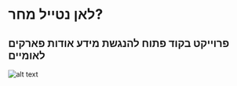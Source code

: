 # לאן נטייל מחר?
## פרוייקט בקוד פתוח להנגשת מידע אודות פארקים לאומיים

![alt text](https://photos.google.com/share/AF1QipMe5cootwwAAb2H-RWRMGWoUIiIOjHnGEX0kFRVSbxRsL2WvBq3wiNHx6AoNvyplg?key=TVhuSmlfY2IwQXV5UmRjeTJoTy11em1GUTZ6Q053)
